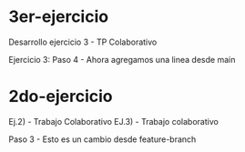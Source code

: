 # 3er-ejercicio
 Desarrollo ejercicio 3 - TP Colaborativo


Ejercicio 3: Paso 4 - Ahora agregamos una linea desde main
# 2do-ejercicio
 Ej.2) - Trabajo Colaborativo
 EJ.3) - Trabajo colaborativo

 Paso 3 - Esto es un cambio desde feature-branch
